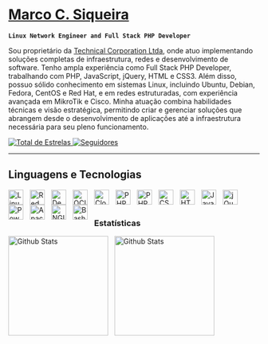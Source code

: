 #  [Marco C. Siqueira](https://linkedin.com/in/marcosiq)
**`Linux Network Engineer and Full Stack PHP Developer`**

Sou proprietário da [Technical Corporation Ltda](https://technicalcorporation.com.br), onde atuo implementando soluções completas de infraestrutura, redes e desenvolvimento de software. Tenho ampla experiência como Full Stack PHP Developer, trabalhando com PHP, JavaScript, jQuery, HTML e CSS3. Além disso, possuo sólido conhecimento em sistemas Linux, incluindo Ubuntu, Debian, Fedora, CentOS e Red Hat, e em redes estruturadas, com experiência avançada em MikroTik e Cisco. Minha atuação combina habilidades técnicas e visão estratégica, permitindo criar e gerenciar soluções que abrangem desde o desenvolvimento de aplicações até a infraestrutura necessária para seu pleno funcionamento.

<p align="left">
  <a href="https://github.com/marcosiqueira?tab=repositories&sort=stargazers">
    <img alt="Total de Estrelas"
         title="Total de estrelas no Github"
         src="https://custom-icon-badges.demolab.com/github/stars/marcosiqueira?color=55960c&style=for-the-badge&labelColor=488207&logo=star&label=Estrelas"
    />
  </a>

  <a href="https://github.com/marcosiqueira?tab=followers">
    <img alt="Seguidores"
         title="Siga-me no Github"
         src="https://custom-icon-badges.demolab.com/github/followers/marcosiqueira?color=236ad3&labelColor=1155ba&style=for-the-badge&logo=github&label=Seguidores&logoColor=white"
    />
  </a>
</p>

---

## Linguagens e Tecnologias
<img
  align="left"
  alt="Linux"
  title="Linux"
  width="30px"
  style="padding-right: 10px;"
  src="https://cdn.jsdelivr.net/gh/devicons/devicon@latest/icons/linux/linux-original.svg" 
/>

<img
  align="left"
  alt="Red Hat"
  title="Red Hat Enterprise Linux"
  width="30px"
  style="padding-right: 10px;"
  src="https://cdn.jsdelivr.net/gh/devicons/devicon@latest/icons/redhat/redhat-original.svg" 
/>

<img
  align="left"
  alt="Debian"
  title="Debian"
  width="30px"
  style="padding-right: 10px;"
  src="https://cdn.jsdelivr.net/gh/devicons/devicon@latest/icons/debian/debian-original-wordmark.svg" 
/>

<img
  align="left"
  alt="OCI"
  title="Oracle Cloud"
  width="30px"
  style="padding-right: 10px;"
  src="https://cdn.jsdelivr.net/gh/devicons/devicon@latest/icons/oracle/oracle-original.svg" 
/>

<img
  align="left"
  alt="CloudFlare"
  title="CloudFlare"
  width="30px"
  style="padding-right: 10px;"
  src="https://cdn.jsdelivr.net/gh/devicons/devicon@latest/icons/cloudflare/cloudflare-original.svg" 
/>

<img
  align="left"
  alt="PHP"
  title="Full Stack PHP Developer"
  width="30px"
  style="padding-right: 10px;"
  src="https://cdn.jsdelivr.net/gh/devicons/devicon@latest/icons/php/php-original.svg" 
/>

<img
  align="left"
  alt="PHPStorm"
  title="Full Stack PHP Developer"
  width="30px"
  style="padding-right: 10px;"
  src="https://cdn.jsdelivr.net/gh/devicons/devicon@latest/icons/phpstorm/phpstorm-original.svg" 
/>

<img
  align="left"
  alt="CSS"
  title="CSS"
  width="30px"
  style="padding-right: 10px;"
  src="https://cdn.jsdelivr.net/gh/devicons/devicon@latest/icons/css3/css3-original.svg" 
/>

<img
  align="left"
  alt="HTML5"
  title="HTML5"
  width="30px"
  style="padding-right: 10px;"
  src="https://cdn.jsdelivr.net/gh/devicons/devicon@latest/icons/html5/html5-original.svg" 
/>

<img
  align="left"
  alt="JavaScript"
  title="JavaScript"
  width="30px"
  style="padding-right: 10px;"
  src="https://cdn.jsdelivr.net/gh/devicons/devicon@latest/icons/javascript/javascript-original.svg" 
/>

<img
  align="left"
  alt="jQuery"
  title="jQuery"
  width="30px"
  style="padding-right: 10px;"
  src="https://cdn.jsdelivr.net/gh/devicons/devicon@latest/icons/jquery/jquery-original-wordmark.svg" 
/>

<img
  align="left"
  alt="PowerShell"
  title="PowerShell"
  width="30px"
  style="padding-right: 10px;"
  src="https://cdn.jsdelivr.net/gh/devicons/devicon@latest/icons/powershell/powershell-original.svg" 
/>

<img
  align="left"
  alt="Apache"
  title="Apache"
  width="30px"
  style="padding-right: 10px;"
  src="https://cdn.jsdelivr.net/gh/devicons/devicon@latest/icons/apache/apache-original.svg" 
/>

<img
  align="left"
  alt="NGINX"
  title="NGINX"
  width="30px"
  style="padding-right: 10px;"
  src="https://cdn.jsdelivr.net/gh/devicons/devicon@latest/icons/nginx/nginx-original.svg" 
/>

<img
  align="left"
  alt="Bash"
  title="Bash"
  width="30px"
  style="padding-right: 10px;"
  src="https://cdn.jsdelivr.net/gh/devicons/devicon@latest/icons/bash/bash-original.svg" 
/>

<br/>
<br/>

### Estatísticas

<img
  align="left"
  alt="Github Stats"
  height="200"
  style="padding-right: 10px;"
  src="https://github-readme-stats.vercel.app/api?username=marcosiqueira&show_icons=true&include_all_commits=true&locale=pt-br" 
/>

<img
  align="left"
  alt="Github Stats"
  height="200"
  src="https://github-readme-stats.vercel.app/api/top-langs/?username=marcosiqueira&custom_title=Tecnologias&langs_count=6&layout=compact" 
/>
